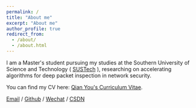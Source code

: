 ```yaml
---
permalink: /
title: "About me"
excerpt: "About me"
author_profile: true
redirect_from: 
  - /about/
  - /about.html
---
```


I am a Master's student pursuing my studies at the Southern University of Science and Technology ( [SUSTech](https://www.sustech.edu.cn/) ), researching on accelerating algorithms for deep packet inspection in network security. 

You can find my CV here: [Qian You's Curriculum Vitae](../assets/Resume_yq.pdf).

[Email](mailto:hiyouqian@163.com) / [Github](https://github.com/hiyouqian) / [Wechat](../images/wechat_youqian.jpg) / [CSDN](https://blog.csdn.net/weixin_46646569?type=blog)